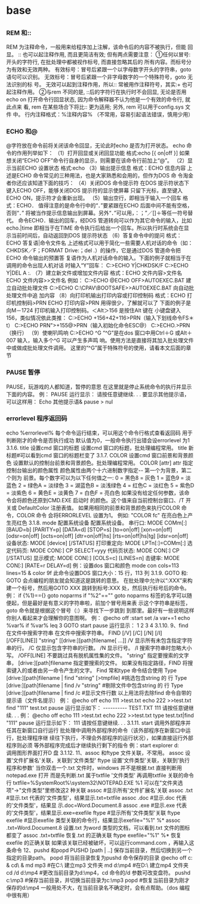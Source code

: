 # base

## 
### REM 和::
REM 为注释命令，一般用来给程序加上注解，该命令后的内容不被执行，但能
回显。
:: 也可以起注释作用, 而且更简洁有效; 但有两点需要注意：
①任何以冒号:开头的字符行, 在批处理中都被视作标号, 而直接忽略其后的
所有内容。而标号分为有效和无效两种。
有效标号：冒号后紧跟一个以字母数字开头的字符串，goto 语句可以识别。
无效标号：冒号后紧跟一个非字母数字的一个特殊符号，goto 无法识别的标
号。
无效可以起到注释作用，所以:: 常被用作注释符号，其实:+ 也可起注释作用。
②与rem 不同的是, ::后的字符行在执行时不会回显, 无论是否用echo on
打开命令行回显状态, 因为命令解释器不认为他是一个有效的命令行, 就此点来
看, rem 在某些场合下将比:: 更为适用; 另外, rem 可以用于config.sys 文件
中。
行内注释格式：%注释内容% （不常用，容易引起语法错误，慎用少用）

### ECHO 和@
@字符放在命令前将关闭该命令回显，无论此时echo 是否为打开状态。
echo 命令的作用列举如下：
（1）打开回显或关闭回显功能
格式:echo [{ on|off }]
如果想关闭“ECHO OFF”命令行自身的显示，则需要在该命令行前加上“@”。
（2）显示当前ECHO 设置状态
格式:echo
（3）输出提示信息
格式：ECHO 信息内容
上述是ECHO 命令常见的三种用法，也是大家熟悉和会用的，但作为DOS 命
令淘金者你还应该知道下面的技巧：
（4）关闭DOS 命令提示符
在DOS 提示符状态下键入ECHO OFF，能够关闭DOS 提示符的显示使屏幕
只留下光标，直至键入ECHO ON，提示符才会重新出现。
（5）输出空行，即相当于输入一个回车
格式：ECHO．
值得注意的是命令行中的“．”要紧跟在ECHO 后面中间不能有空格，否则“．”
将被当作提示信息输出到屏幕。另外“．”可以用，：；”／[\]＋等任一符号替代。
命令ECHO．输出的回车，经DOS 管道转向可以作为其它命令的输入，比如
echo.|time 即相当于在TIME 命令执行后给出一个回车。所以执行时系统会在显
示当前时间后，自动返回到DOS 提示符状态
（6）答复命令中的提问
格式：ECHO 答复语|命令文件名
上述格式可以用于简化一些需要人机对话的命令（如：CHKDSK／F；FORMAT
Drive:；del *.*）的操作，它是通过DOS 管道命令把ECHO 命令输出的预置答
复语作为人机对话命令的输入。下面的例子就相当于在调用的命令出现人机对话
时输入“Y”回车：
C:>ECHO Y|CHKDSK/F
C:>ECHO Y|DEL A :*.*
（7）建立新文件或增加文件内容
格式：ECHO 文件内容>文件名
ECHO 文件内容>>文件名
例如：
C:>ECHO @ECHO OFF>AUTOEXEC.BAT 建立自动批处理文件
C:>ECHO C:\CPAV\BOOTSAFE>>AUTOEXEC.BAT 向自动批处理文件中追
加内容
（8）向打印机输出打印内容或打印控制码
格式：ECHO 打印机控制码>PRN
ECHO 打印内容>PRN
用得很少，了解就可以了
下面的例子是向M－1724 打印机输入打印控制码。＜Alt＞156 是按住Alt 键在
小键盘键入156，类似情况依此类推：
C:>ECHO +156+42+116>PRN（输入下划线命令FS＊t）
C:>ECHO PRN">+155@>PRN（输入初始化命令ESC@）
C:>ECHO.>PRN（换行）
（9）使喇叭鸣响
C:>ECHO ^G
“^G”是在dos 窗口中用Ctrl＋G 或Alt＋007 输入，输入多个^G 可以产生多声鸣
响。使用方法是直接将其加入批处理文件中或做成批处理文件调用。
这里的“^G”属于特殊符号的使用，请看本文后面的章节

### PAUSE 暂停
PAUSE，玩游戏的人都知道，暂停的意思
在这里就是停止系统命令的执行并显示下面的内容。
例：
PAUSE
运行显示：
请按任意键继续. . .
要显示其他提示语，可以这样用：
Echo 其他提示语& pause > nul

### errorlevel 程序返回码
echo %errorlevel%
每个命令运行结束，可以用这个命令行格式查看返回码
用于判断刚才的命令是否执行成功
默认值为0，一般命令执行出错会设errorlevel 为1
3.1.6. title 设置cmd 窗口的标题
设置cmd 窗口的标题，批处理编程常用。
title 新标题#可以看到cmd 窗口的标题栏变了
3.1.7. COLOR 设置cmd 窗口前景和背景颜色
设置默认的控制台前景和背景颜色。批处理编程常用。
COLOR [attr]
attr 指定控制台输出的颜色属性
颜色属性由两个十六进制数字指定-- 第一个为背景，第二个则为
前景。每个数字可以为以下任何值之一:
0 = 黑色8 = 灰色
1 = 蓝色9 = 淡蓝色
2 = 绿色A = 淡绿色
3 = 湖蓝色B = 淡浅绿色
4 = 红色C = 淡红色
5 = 紫色D = 淡紫色
6 = 黄色E = 淡黄色
7 = 白色F = 亮白色
如果没有给定任何参数，该命令会将颜色还原到CMD.EXE 启动时
的颜色。这个值来自当前控制台窗口、/T 开关或
DefaultColor 注册表值。
如果用相同的前景和背景颜色来执行COLOR 命令，COLOR 命令
会将ERRORLEVEL 设置为1。
例如: "COLOR fc" 在亮白色上产生亮红色
3.1.8. mode 配置系统设备
配置系统设备。
串行口: MODE COMm[:] [BAUD=b] [PARITY=p] [DATA=d] [STOP=s]
[to=on|off] [xon=on|off] [odsr=on|off]
[octs=on|off] [dtr=on|off|hs]
[rts=on|off|hs|tg] [idsr=on|off]
设备状态: MODE [device] [/STATUS]
打印重定向: MODE LPTn[:]=COMm[:]
选定代码页: MODE CON[:] CP SELECT=yyy
代码页状态: MODE CON[:] CP [/STATUS]
显示模式: MODE CON[:] [COLS=c] [LINES=n]
击键率: MODE CON[:] [RATE=r DELAY=d]
例：设置dos 窗口和颜色
mode con cols=113 lines=15 & color 9f
此命令设置DOS 窗口大小：15 行，113 列
3.1.9. GOTO 和:
GOTO 会点编程的朋友就会知道这是跳转的意思。
在批处理中允许以“:XXX”来构建一个标号，然后用GOTO XXX 跳转到标号:XXX
处，然后执行标号后的命令。
例：
if {%1}=={} goto noparms
if "%2"=="" goto noparms
标签的名字可以随便起，但是最好是有意义的字符串啦，前加个冒号用来表
示这个字符串是标签，goto 命令就是根据这个冒号（:）来寻找下一步跳到
到那里。最好有一些说明这样你别人看起来才会理解你的意图啊。
例：
@echo off
:start
set /a var+=1
echo %var%
if %var% leq 3 GOTO start
pause
运行显示：
1
2
3
4
3.1.10. 9、find 在文件中搜索字符串
在文件中搜索字符串。
FIND [/V] [/C] [/N] [/I] [/OFF[LINE]] "string" [[drive:][path]filename[ ...]]
/V 显示所有未包含指定字符串的行。
/C 仅显示包含字符串的行数。
/N 显示行号。
/I 搜索字符串时忽略大小写。
/OFF[LINE] 不要跳过具有脱机属性集的文件。
"string" 指定要搜索的文字串，
[drive:][path]filename
指定要搜索的文件。
如果没有指定路径，FIND 将搜索键入的或者由另一命令产生的文字。
Find 常和type 命令结合使用
Type [drive:][path]filename | find "string" [>tmpfile] #挑选包含string 的
行
Type [drive:][path]filename | find /v "string" #剔除文件中包含string 的
行
Type [drive:][path]filename | find /c #显示文件行数
以上用法将去除find 命令自带的提示语（文件名提示）
例：
@echo off
echo 111 >test.txt
echo 222 >>test.txt
find "111" test.txt
pause
运行显示如下：
---------- TEST.TXT
111
请按任意键继续. . .
例：
@echo off
echo 111 >test.txt
echo 222 >>test.txt
type test.txt|find "111"
pause
运行显示如下：
111
请按任意键继续. . .
3.1.11. start 调用外部程序并任其在新窗口自行运行
批处理中调用外部程序的命令（该外部程序在新窗口中运行，批处理程序继
续往下执行，不理会外部程序的运行状况），如果直接运行外部程序则必须
等外部程序完成后才继续执行剩下的指令
例：start explorer d:\
调用图形界面打开D 盘
3.1.12. 11、assoc 和ftype
文件关联，不常用。
assoc 设置'文件扩展名'关联，关联到'文件类型'
ftype 设置'文件类型'关联，关联到'执行程序和参数'
当你双击一个.txt 文件时，windows 并不是根据.txt 直接判断用notepad.exe
打开
而是先判断.txt 属于txtfile '文件类型'
再调用txtfile 关联的命令行
txtfile=%SystemRoot%\system32\NOTEPAD.EXE %1
可以在"文件夹选项"→"文件类型"里修改这2 种关联
assoc #显示所有'文件扩展名'关联
assoc .txt #显示.txt 代表的'文件类型'，结果显示.txt=txtfile
assoc .doc #显示.doc 代表的'文件类型'，结果显
示.doc=Word.Document.8
assoc .exe #显示.exe 代表的'文件类型'，结果显示.exe=exefile
ftype #显示所有'文件类型'关联
ftype exefile #显示exefile 类型关联的命令行，结果显示exefile="%1" %*
assoc .txt=Word.Document.8
设置.txt 为word 类型的文档，可以看到.txt 文件的图标都变了
assoc .txt=txtfile
恢复.txt 的正确关联
ftype exefile="%1" %*
恢复exefile 的正确关联
如果该关联已经被破坏，可以运行command.com ，再输入这条命令
12、pushd 和popd
PUSHD [path | ..] 保存当前目录，然后切换到另一个指定的目录path。
popd 将当前目录恢复为pushd 命令保存的目录
@echo off
c: & cd\ & md mp3 #在C:\ 建立mp3 文件夹
md d:\mp4 #在D:\ 建立mp4 文件夹
cd /d d:\mp4 #更改当前目录为d:\mp4，cd 命令的/d 参数可改变盘符。
pushd c:\mp3 #保存当前目录，并切换当前目录为c:\mp3
popd #恢复当前目录为刚才保存的d:\mp4
一般用处不大，在当前目录名不确定时，会有点帮助。（dos 编程中很有用）